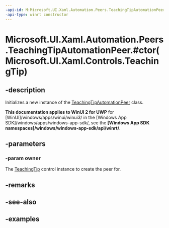 ```yaml
---
-api-id: M:Microsoft.UI.Xaml.Automation.Peers.TeachingTipAutomationPeer.#ctor(Microsoft.UI.Xaml.Controls.TeachingTip)
-api-type: winrt constructor
---
```


# Microsoft.UI.Xaml.Automation.Peers.TeachingTipAutomationPeer.#ctor(Microsoft.UI.Xaml.Controls.TeachingTip)

<!--
public TeachingTipAutomationPeer (Microsoft.UI.Xaml.Controls.TeachingTip owner);
-->

## -description

Initializes a new instance of the [TeachingTipAutomationPeer](teachingtipautomationpeer.md) class.

**This documentation applies to WinUI 2 for UWP** for [WinUI]/windows/apps/winui/winui3/ in the [Windows App SDK]/windows/apps/windows-app-sdk/, see the **[Windows App SDK namespaces]/windows/windows-app-sdk/api/winrt/**.

## -parameters

### -param owner

The [TeachingTip](../microsoft.ui.xaml.controls/teachingtip.md) control instance to create the peer for.

## -remarks

## -see-also

## -examples

